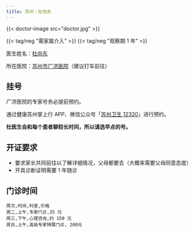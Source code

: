 ```yaml
---
title: 苏州｜杜向东
---
```


{{< doctor-image src="doctor.jpg" >}}

{{< tag/neg "需家属介入" >}} {{< tag/neg "观察期 1 年" >}}

医生姓名：[杜向东](https://www.haodf.com/doctor/6964352508.html)

所在医院：[苏州市广济医院](https://amap.com/place/B0FFI8VRDI)（建议打车前往）

## 挂号

广济医院的专家号务必提前预约。

通过健康苏州掌上行 APP、微信公众号「[苏州卫生 12320](weixin://Health_SZ)」进行预约。

**杜医生会和每个患者聊较长时间，所以请选早点的号。**

## 开证要求

- 要求家长共同前往以了解详细情况，父母都要去（大概率需要父母同意态度）
- 开具诊断证明需要 1 年随诊

## 门诊时间

```csv
周次,时间,科室,价格
周二,上午,专家门诊,35 元
周三,下午,心理咨询,约 150 元
周日,上午,高级专家特需门诊, 200元
```
